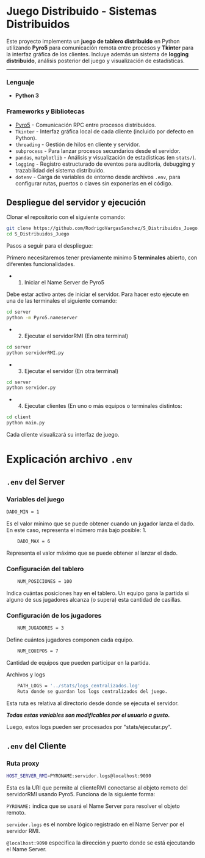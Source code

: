 # Juego Distribuido - Sistemas Distribuidos

Este proyecto implementa un **juego de tablero distribuido** en Python utilizando **Pyro5** para comunicación remota entre procesos y **Tkinter** para la interfaz gráfica de los clientes. Incluye además un sistema de **logging distribuido**, análisis posterior del juego y visualización de estadísticas.

---
### Lenguaje

- **Python 3** 

### Frameworks y Bibliotecas

- [Pyro5](https://pyro5.readthedocs.io/) - Comunicación RPC entre procesos distribuidos.
- `Tkinter` - Interfaz gráfica local de cada cliente (incluido por defecto en Python).
- `threading` - Gestión de hilos en cliente y servidor.
- `subprocess` - Para lanzar procesos secundarios desde el servidor.
- `pandas`, `matplotlib` - Análisis y visualización de estadísticas (en `stats/`).
- `logging` - Registro estructurado de eventos para auditoría, debugging y trazabilidad del sistema distribuido.
- `dotenv` - Carga de variables de entorno desde archivos `.env`, para configurar rutas, puertos o claves sin exponerlas en el código.

## Despliegue del servidor y ejecución

Clonar el repositorio con el siguiente comando: 

```bash
git clone https://github.com/RodrigoVargasSanchez/S_Distribuidos_Juego.git
cd S_Distribuidos_Juego
```

Pasos a seguir para el despliegue:

  Primero necesitaremos tener previamente minimo **5 terminales** abierto, con diferentes funcionalidades.
  * 1. Iniciar el Name Server de Pyro5

  Debe estar activo antes de iniciar el servidor. Para hacer esto ejecute en una de las terminales el siguiente comando:
  
```bash
cd server
python -m Pyro5.nameserver
```
  * 2. Ejecutar el servidorRMI (En otra terminal)
  
```bash
cd server
python servidorRMI.py
```

  * 3. Ejecutar el servidor (En otra terminal)
  
```bash
cd server
python servidor.py
```

  * 4. Ejecutar clientes (En uno o más equipos o terminales distintos:

```bash
cd client
python main.py
```

Cada cliente visualizará su interfaz de juego.


# Explicación archivo `.env`

## `.env` del Server

### Variables del juego

```bash
DADO_MIN = 1
```
Es el valor mínimo que se puede obtener cuando un jugador lanza el dado. En este caso, representa el número más bajo posible: 1.

```bash
    DADO_MAX = 6
```
Representa el valor máximo que se puede obtener al lanzar el dado.

### Configuración del tablero
```bash
    NUM_POSICIONES = 100
```
Indica cuántas posiciones hay en el tablero. Un equipo gana la partida si alguno de sus jugadores alcanza (o supera) esta cantidad de casillas.

### Configuración de los jugadores
```bash
    NUM_JUGADORES = 3
```
Define cuántos jugadores componen cada equipo.

```bash
    NUM_EQUIPOS = 7
```
Cantidad de equipos que pueden participar en la partida.

Archivos y logs
```bash
    PATH_LOGS = '../stats/logs_centralizados.log'
    Ruta donde se guardan los logs centralizados del juego.
```
Esta ruta es relativa al directorio desde donde se ejecuta el servidor.

***Todas estas variables son modificables por el usuario a gusto.***

Luego, estos logs pueden ser procesados por "stats/ejecutar.py".

## `.env` del Cliente

### Ruta proxy

```bash
HOST_SERVER_RMI=PYRONAME:servidor.logs@localhost:9090
```

Esta es la URI que permite al clienteRMI conectarse al objeto remoto del servidorRMI usando Pyro5. Funciona de la siguiente forma:

  `PYRONAME:` indica que se usará el Name Server para resolver el objeto remoto.

  `servidor.logs` es el nombre lógico registrado en el Name Server por el servidor RMI.

  `@localhost:9090` especifica la dirección y puerto donde se está ejecutando el Name Server.
